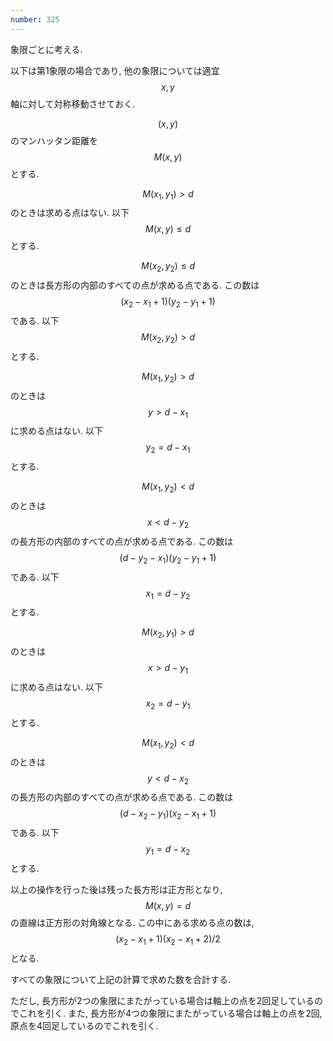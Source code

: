 ```yaml
---
number: 325
---
```

象限ごとに考える.

以下は第1象限の場合であり, 他の象限については適宜 $$ x, y $$ 軸に対して対称移動させておく.

$$ (x, y) $$ のマンハッタン距離を $$ M(x, y) $$ とする.

$$ M(x_1, y_1) \gt d $$ のときは求める点はない. 以下 $$ M(x, y) \leq d $$ とする.

$$ M(x_2, y_2) \leq d $$ のときは長方形の内部のすべての点が求める点である. この数は $$ (x_2 - x_1 + 1)(y_2 - y_1 + 1) $$ である. 以下 $$ M(x_2, y_2) \gt d $$ とする.

$$ M(x_1, y_2) \gt d $$ のときは $$ y \gt d - x_1 $$ に求める点はない. 以下 $$ y_2 = d - x_1 $$ とする.

$$ M(x_1, y_2) \lt d $$ のときは $$ x \lt d - y_2 $$ の長方形の内部のすべての点が求める点である. この数は $$ (d - y_2 - x_1)(y_2 - y_1 + 1) $$ である. 以下 $$ x_1 = d - y_2 $$ とする.

$$ M(x_2, y_1) \gt d $$ のときは $$ x \gt d - y_1 $$ に求める点はない. 以下 $$ x_2 = d - y_1 $$ とする.

$$ M(x_1, y_2) \lt d $$ のときは $$ y \lt d - x_2 $$ の長方形の内部のすべての点が求める点である. この数は $$ (d - x_2 - y_1)(x_2 - x_1 + 1) $$ である. 以下 $$ y_1 = d - x_2 $$ とする.

以上の操作を行った後は残った長方形は正方形となり, $$ M(x, y) = d $$ の直線は正方形の対角線となる. この中にある求める点の数は, $$ (x_2 - x_1 + 1)(x_2 - x_1 + 2) / 2 $$ となる.

すべての象限について上記の計算で求めた数を合計する.

ただし, 長方形が2つの象限にまたがっている場合は軸上の点を2回足しているのでこれを引く. また, 長方形が4つの象限にまたがっている場合は軸上の点を2回, 原点を4回足しているのでこれを引く.
